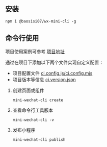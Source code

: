 ## 安装

`npm i @baosisi07/wx-mini-cli -g`

## 命令行使用

项目使用案例可参考 [项目地址](https://github.com/baosisi07/taro-app)

通过在项目下添加以下两个文件实现自定义配置：

- 项目配置文件 [ci.config.js/ci.config.mjs](https://github.com/baosisi07/taro-app/blob/main/ci.config.js)
- 项目版本等信息 [ci.version.json](https://github.com/baosisi07/taro-app/blob/main/ci.version.json)

1. 创建页面或组件

   `mini-wechat-cli create`

2. 查看命令行工具版本

   `mini-wechat-cli -v`

3. 发布小程序

   `mini-wechat-cli publish`
